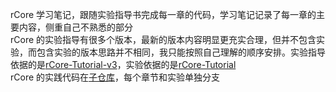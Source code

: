 rCore 学习笔记，跟随实验指导书完成每一章的代码，学习笔记记录了每一章的主要内容，侧重自己不熟悉的部分  
rCore 的实验指导有很多个版本，最新的版本内容明显更充实合理，但并不包含实验，而包含实验的版本思路并不相同，我只能按照自己理解的顺序安排。实验指导依据的是[rCore-Tutorial-v3](https://github.com/rcore-os/rCore-Tutorial-v3)，实验依据的是[rCore-Tutorial](https://github.com/rcore-os/rCore-Tutorial)  
rCore 的实践代码在[子仓库](https://github.com/MuZhou233/rCore-practice)，每个章节和实验单独分支